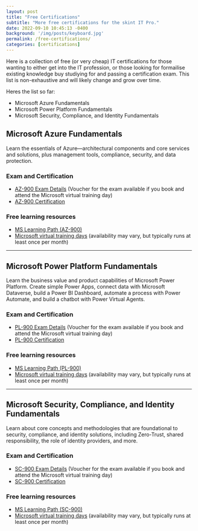 ```yaml
---
layout: post
title: "Free Certifications"
subtitle: "More free certifications for the skint IT Pro."
date: 2022-09-10 10:45:13 -0400
background: '/img/posts/keyboard.jpg'
permalink: /free-certifications/
categories: [certifications]
---
```


Here is a collection of free (or very cheap) IT certifications for those wanting to either get into the IT profession, or those looking for formailise existing knowledge buy studiying for and passing a certification exam. This list is non-exhaustive and will likely change and grow over time.

Heres the list so far:

- Microsoft Azure Fundamentals
- Microsoft Power Platform Fundamentals
- Microsoft Security, Compliance, and Identity Fundamentals

## Microsoft Azure Fundamentals

Learn the essentials of Azure—architectural components and core services and solutions, plus management tools, compliance, security, and data protection.

### Exam and Certification 

- [AZ-900 Exam Details](https://docs.microsoft.com/en-us/certifications/exams/az-900) (Voucher for the exam available if you book and attend the Microsoft virtual training day)
- [AZ-900 Certification](https://docs.microsoft.com/en-gb/certifications/azure-fundamentals/)

### Free learning resources

- [MS Learning Path (AZ-900)](https://docs.microsoft.com/en-gb/users/23110622/collections/0kjyh8rn5x76j6)
- [Microsoft virtual training days](https://www.microsoft.com/en-gb/events/training-days/) (availability may vary, but typically runs at least once per month)

---

## Microsoft Power Platform Fundamentals

Learn the business value and product capabilities of Microsoft Power Platform. Create simple Power Apps, connect data with Microsoft Dataverse, build a Power BI Dashboard, automate a process with Power Automate, and build a chatbot with Power Virtual Agents.

### Exam and Certification 

- [PL-900 Exam Details](https://docs.microsoft.com/en-us/certifications/exams/pl-900) (Voucher for the exam available if you book and attend the Microsoft virtual training day)
- [PL-900 Certification](https://docs.microsoft.com/en-us/certifications/power-platform-fundamentals/)

### Free learning resources

- [MS Learning Path (PL-900)](https://docs.microsoft.com/en-us/training/paths/power-plat-fundamentals/)
- [Microsoft virtual training days](https://www.microsoft.com/en-gb/events/training-days/) (availability may vary, but typically runs at least once per month)

---

## Microsoft Security, Compliance, and Identity Fundamentals

Learn about core concepts and methodologies that are foundational to security, compliance, and identity solutions, including Zero-Trust, shared responsibility, the role of identity providers, and more.

### Exam and Certification 

- [SC-900 Exam Details](https://docs.microsoft.com/en-us/certifications/exams/sc-900) (Voucher for the exam available if you book and attend the Microsoft virtual training day)
- [SC-900 Certification](https://docs.microsoft.com/en-us/certifications/security-compliance-and-identity-fundamentals/)

### Free learning resources

- [MS Learning Path (SC-900)](https://docs.microsoft.com/en-us/users/msftofficialcurriculum-4292/collections/3n4rbqgewwpoon)
- [Microsoft virtual training days](https://www.microsoft.com/en-gb/events/training-days/) (availability may vary, but typically runs at least once per month)
